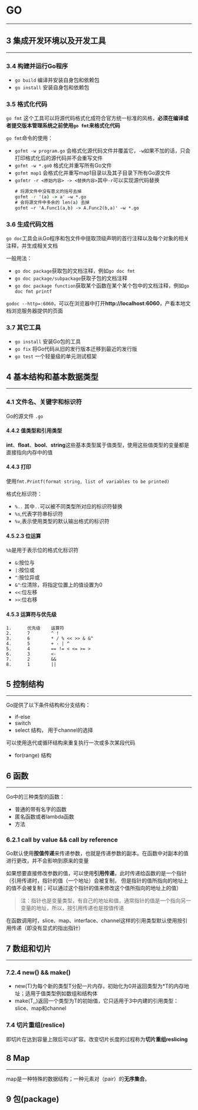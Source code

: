 # GO

---

## 3 集成开发环境以及开发工具

---

### 3.4 构建并运行Go程序
+ `go build` 编译并安装自身包和依赖包
+ `go install` 安装自身包和依赖包

### 3.5 格式化代码
`go fmt` 这个工具可以将源代码格式化成符合官方统一标准的风格，**必须在编译或者提交版本管理系统之前使用`go fmt`来格式化代码**

`go fmt`命令的使用：

+ `gofmt -w program.go` 会格式化源代码文件并覆盖它，`-w`如果不加的话，只会打印格式化后的源代码并不会重写文件
+ `gofmt -w *.go0` 格式化并重写所有Go文件
+ `gofmt map1` 会格式化并重写map1目录以及其子目录下所有Go源文件
+ `gofmtr -r <原始内容> -> <替换内容>`其中`-r`可以实现源代码替换
    ```cmd
    # 将源文件中没有意义的括号去掉
    gofmt -r '(a) -> a' –w *.go
    # 会将源文件中多余的 len(a) 去掉
    gofmt –r 'A.Func1(a,b) -> A.Func2(b,a)' –w *.go
    ```

### 3.6 生成代码文档
`go doc`工具会从Go程序和包文件中提取顶级声明的首行注释以及每个对象的相关注释，并生成相关文档

一般用法：
+ `go doc package`获取包的文档注释，例如`go doc fmt`
+ `go doc package/subpackage`获取子包的文档注释
+ `go doc package function`获取某个函数在某个某个包中的文档注释，例如`go doc fmt printf`

`godoc --http=:6060`，可以在浏览器中打开**http://localhost:6060**，产看本地文档浏览服务器提供的页面

### 3.7 其它工具
+ `go install` 安装Go包的工具
+ `go fix` 将Go代码从旧的发行版本迁移到最近的发行版
+ `go test` 一个轻量级的单元测试框架

## 4 基本结构和基本数据类型

---

### 4.1 文件名、关键字和标识符

Go的源文件 `.go`

#### 4.4.2 值类型和引用类型
**int**、**float**、**bool**、**string**这些基本类型属于值类型，使用这些值类型的变量都是直接指向内存中的值

#### 4.4.3 打印
使用`fmt.Printf(format string, list of variables to be printed)`

格式化标识符：
+ `%..` 其中`..`可以被不同类型所对应的标识符替换
+ `%s`,代表字符串标识符
+ `%v`,表示使用类型的默认输出格式的标识符

#### 4.5.2.3 位运算
`%b`是用于表示位的格式化标识符
+ `&`:按位与
+ `|`:按位或
+ `^`:按位异或
+ `&^`:位清除，将指定位置上的值设置为0
+ `<<`:位左移
+ `>>`:位右移

#### 4.5.3 运算符与优先级
```text
1.      优先级    运算符
2.      7        ^ !
3.      6        * / % << >> & &^
4.      5        + - | ^
5.      4        == != < <= >= >
6.      3        <-
7.      2        &&
8.      1        ||
```

## 5 控制结构

---

Go提供了以下条件结构和分支结构：
+ if-else 
+ switch
+ select 结构， 用于channel的选择

可以使用迭代或循环结构来重复执行一次或多次某段代码
+ for(range) 结构

## 6 函数

---
Go中的三种类型的函数：
+ 普通的带有名字的函数
+ 匿名函数或者lambda函数
+ 方法

### 6.2.1 call by value && call by reference

Go默认使用**按值传递**来传递参数，也就是传递参数的副本。在函数中对副本的值进行更改，并不会影响到原来的变量

如果想要直接修改参数的值，可以使用**引用传递**，此时传递给函数的是一个指针（引用传递时，指针的值（一个地址）会被复制，
但是指针的值所指向的地址上的值不会被复制；可以通过这个指针的值来修改这个值所指向的地址上的值）

> 注：指针也是变量类型，有自己的地址和值，通常指针的值是一个指向另一变量的地址，所以，按引用传递也是按值传递

在函数调用时，slice、map、interface、channel这样的引用类型默认使用按引用传递（即没有显式的指出指针）

## 7 数组和切片

---

### 7.2.4 new() && make()
+ new(T)为每个新的类型T分配一片内存，初始化为0并返回类型为*T的内存地址；适用于值类型例如数组和结构体
+ make(T,<len>,<cap>)返回一个类型为T的初始值，它只适用于3中内建的引用类型：slice、map和channel

### 7.4 切片重组(reslice)
即切片在达到容量上限后可以扩容。改变切片长度的过程称为**切片重组reslicing**

## 8 Map

---
map是一种特殊的数据结构；一种元素对（pair）的**无序集合**。

## 9 包(package)

